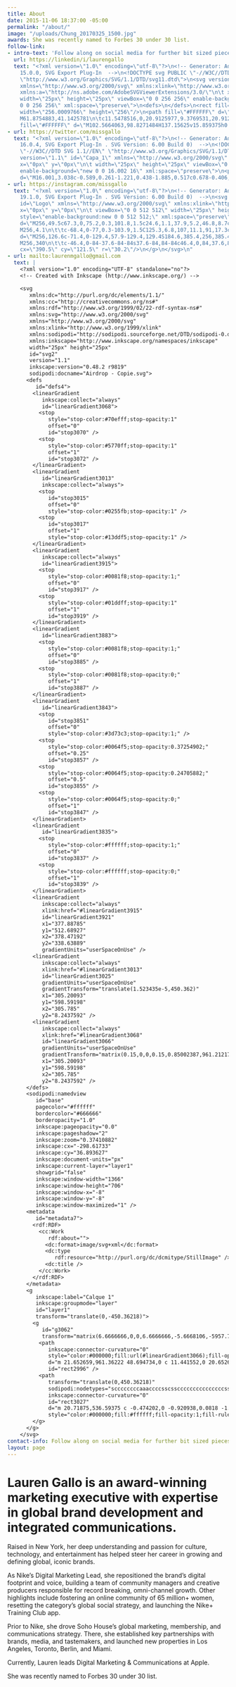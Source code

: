 ```yaml
---
title: About
date: 2015-11-06 18:37:00 -05:00
permalink: "/about/"
image: "/uploads/Chung_20170325_1500.jpg"
awards: She was recently named to Forbes 30 under 30 list.
follow-link:
- intro-text: 'Follow along on social media for further bit sized pieces of content. '
  url: https://linkedin/i/laurengallo
  text: "<?xml version=\"1.0\" encoding=\"utf-8\"?>\n<!-- Generator: Adobe Illustrator
    15.0.0, SVG Export Plug-In  -->\n<!DOCTYPE svg PUBLIC \"-//W3C//DTD SVG 1.1//EN\"
    \"http://www.w3.org/Graphics/SVG/1.1/DTD/svg11.dtd\">\n<svg version=\"1.1\"\n\t
    xmlns=\"http://www.w3.org/2000/svg\" xmlns:xlink=\"http://www.w3.org/1999/xlink\"
    xmlns:a=\"http://ns.adobe.com/AdobeSVGViewerExtensions/3.0/\"\n\t x=\"0px\" y=\"0px\"
    width=\"25px\" height=\"25px\" viewBox=\"0 0 256 256\" enable-background=\"new
    0 0 256 256\" xml:space=\"preserve\">\n<defs>\n</defs>\n<rect fill=\"#017BB6\"
    width=\"256.0009766\" height=\"256\"/>\n<path fill=\"#FFFFFF\" d=\"M43.8027344,98.8271484H79.921875v116.0371094H43.8027344V98.8271484z
    M61.8754883,41.1425781\n\tc11.5478516,0,20.9125977,9.3769531,20.9125977,20.9067383c0,11.5410156-9.3647461,20.9160156-20.9125977,20.9160156\n\tc-11.5908203,0-20.9326172-9.375-20.9326172-20.9160156C40.9428711,50.5195313,50.284668,41.1425781,61.8754883,41.1425781\"/>\n<path
    fill=\"#FFFFFF\" d=\"M102.5664063,98.8271484H137.15625v15.859375h0.4912109\n\tc4.8105469-9.1293945,16.5898438-18.7436523,34.1455078-18.7436523c36.5107422,0,43.265625,24.0214844,43.265625,55.2729492\n\tv63.6484375h-36.0537109v-56.4160156c0-13.46875-0.265625-30.7807617-18.7558594-30.7807617\n\tc-18.7802734,0-21.6425781,14.6577148-21.6425781,29.784668v57.4121094h-36.0400391V98.8271484z\"/>\n</svg>"
- url: https://twitter.com/missgallo
  text: "<?xml version=\"1.0\" encoding=\"utf-8\"?>\n<!-- Generator: Adobe Illustrator
    16.0.4, SVG Export Plug-In . SVG Version: 6.00 Build 0)  -->\n<!DOCTYPE svg PUBLIC
    \"-//W3C//DTD SVG 1.1//EN\" \"http://www.w3.org/Graphics/SVG/1.1/DTD/svg11.dtd\">\n<svg
    version=\"1.1\" id=\"Capa_1\" xmlns=\"http://www.w3.org/2000/svg\" xmlns:xlink=\"http://www.w3.org/1999/xlink\"
    x=\"0px\" y=\"0px\"\n\t width=\"25px\" height=\"25px\" viewBox=\"0 0 16.002 16\"
    enable-background=\"new 0 0 16.002 16\" xml:space=\"preserve\">\n<path fill=\"#55acee\"
    d=\"M16.001,3.038c-0.589,0.261-1.221,0.438-1.885,0.517c0.678-0.406,1.197-1.05,1.443-1.815\n\tc-0.635,0.376-1.338,0.649-2.086,0.797C12.875,1.898,12.022,1.5,11.078,1.5c-1.813,0-3.283,1.47-3.283,3.282\n\tc0,0.257,0.029,0.508,0.085,0.748C5.152,5.393,2.733,4.086,1.114,2.1C0.831,2.584,0.67,3.148,0.67,3.75\n\tc0,1.139,0.58,2.144,1.46,2.732C1.592,6.464,1.086,6.316,0.643,6.07v0.041c0,1.59,1.132,2.917,2.633,3.219\n\tC3.001,9.404,2.711,9.445,2.411,9.445c-0.212,0-0.417-0.021-0.618-0.06c0.418,1.304,1.63,2.253,3.066,2.28\n\tc-1.123,0.88-2.539,1.404-4.077,1.404c-0.265,0-0.526-0.016-0.783-0.045C1.452,13.956,3.177,14.5,5.031,14.5\n\tc6.038,0,9.34-5.002,9.34-9.34L14.36,4.735C15.004,4.274,15.562,3.696,16.001,3.038z\"/>\n</svg>"
- url: https://instagram.com/missgallo
  text: "<?xml version=\"1.0\" encoding=\"utf-8\"?>\n<!-- Generator: Adobe Illustrator
    19.1.0, SVG Export Plug-In . SVG Version: 6.00 Build 0)  -->\n<svg version=\"1.1\"
    id=\"Logo\" xmlns=\"http://www.w3.org/2000/svg\" xmlns:xlink=\"http://www.w3.org/1999/xlink\"
    x=\"0px\" y=\"0px\"\n\t viewBox=\"0 0 512 512\" width=\"25px\" height=\"25px\"
    style=\"enable-background:new 0 0 512 512;\" xml:space=\"preserve\">\n<g>\n\t<path
    d=\"M256,49.5c67.3,0,75.2,0.3,101.8,1.5c24.6,1.1,37.9,5.2,46.8,8.7c11.8,4.6,20.2,10,29,18.8c8.8,8.8,14.3,17.2,18.8,29\n\t\tc3.4,8.9,7.6,22.2,8.7,46.8c1.2,26.6,1.5,34.5,1.5,101.8s-0.3,75.2-1.5,101.8c-1.1,24.6-5.2,37.9-8.7,46.8\n\t\tc-4.6,11.8-10,20.2-18.8,29c-8.8,8.8-17.2,14.3-29,18.8c-8.9,3.4-22.2,7.6-46.8,8.7c-26.6,1.2-34.5,1.5-101.8,1.5\n\t\ts-75.2-0.3-101.8-1.5c-24.6-1.1-37.9-5.2-46.8-8.7c-11.8-4.6-20.2-10-29-18.8c-8.8-8.8-14.3-17.2-18.8-29\n\t\tc-3.4-8.9-7.6-22.2-8.7-46.8c-1.2-26.6-1.5-34.5-1.5-101.8s0.3-75.2,1.5-101.8c1.1-24.6,5.2-37.9,8.7-46.8\n\t\tc4.6-11.8,10-20.2,18.8-29c8.8-8.8,17.2-14.3,29-18.8c8.9-3.4,22.2-7.6,46.8-8.7C180.8,49.7,188.7,49.5,256,49.5
    M256,4.1\n\t\tc-68.4,0-77,0.3-103.9,1.5C125.3,6.8,107,11.1,91,17.3c-16.6,6.4-30.6,15.1-44.6,29.1c-14,14-22.6,28.1-29.1,44.6\n\t\tc-6.2,16-10.5,34.3-11.7,61.2C4.4,179,4.1,187.6,4.1,256c0,68.4,0.3,77,1.5,103.9c1.2,26.8,5.5,45.1,11.7,61.2\n\t\tc6.4,16.6,15.1,30.6,29.1,44.6c14,14,28.1,22.6,44.6,29.1c16,6.2,34.3,10.5,61.2,11.7c26.9,1.2,35.4,1.5,103.9,1.5\n\t\ts77-0.3,103.9-1.5c26.8-1.2,45.1-5.5,61.2-11.7c16.6-6.4,30.6-15.1,44.6-29.1c14-14,22.6-28.1,29.1-44.6\n\t\tc6.2-16,10.5-34.3,11.7-61.2c1.2-26.9,1.5-35.4,1.5-103.9s-0.3-77-1.5-103.9c-1.2-26.8-5.5-45.1-11.7-61.2\n\t\tc-6.4-16.6-15.1-30.6-29.1-44.6c-14-14-28.1-22.6-44.6-29.1c-16-6.2-34.3-10.5-61.2-11.7C333,4.4,324.4,4.1,256,4.1L256,4.1z\"/>\n\t<path
    d=\"M256,126.6c-71.4,0-129.4,57.9-129.4,129.4S184.6,385.4,256,385.4S385.4,327.4,385.4,256S327.4,126.6,256,126.6z
    M256,340\n\t\tc-46.4,0-84-37.6-84-84s37.6-84,84-84c46.4,0,84,37.6,84,84S302.4,340,256,340z\"/>\n\t<circle
    cx=\"390.5\" cy=\"121.5\" r=\"30.2\"/>\n</g>\n</svg>\n"
- url: mailto:laurenmgallo@gmail.com
  text: |
    <?xml version="1.0" encoding="UTF-8" standalone="no"?>
    <!-- Created with Inkscape (http://www.inkscape.org/) -->

    <svg
       xmlns:dc="http://purl.org/dc/elements/1.1/"
       xmlns:cc="http://creativecommons.org/ns#"
       xmlns:rdf="http://www.w3.org/1999/02/22-rdf-syntax-ns#"
       xmlns:svg="http://www.w3.org/2000/svg"
       xmlns="http://www.w3.org/2000/svg"
       xmlns:xlink="http://www.w3.org/1999/xlink"
       xmlns:sodipodi="http://sodipodi.sourceforge.net/DTD/sodipodi-0.dtd"
       xmlns:inkscape="http://www.inkscape.org/namespaces/inkscape"
       width="25px" height="25px"
       id="svg2"
       version="1.1"
       inkscape:version="0.48.2 r9819"
       sodipodi:docname="Airdrop - Copie.svg">
      <defs
         id="defs4">
        <linearGradient
           inkscape:collect="always"
           id="linearGradient3068">
          <stop
             style="stop-color:#70efff;stop-opacity:1"
             offset="0"
             id="stop3070" />
          <stop
             style="stop-color:#5770ff;stop-opacity:1"
             offset="1"
             id="stop3072" />
        </linearGradient>
        <linearGradient
           id="linearGradient3013"
           inkscape:collect="always">
          <stop
             id="stop3015"
             offset="0"
             style="stop-color:#0255fb;stop-opacity:1" />
          <stop
             id="stop3017"
             offset="1"
             style="stop-color:#13ddf5;stop-opacity:1" />
        </linearGradient>
        <linearGradient
           inkscape:collect="always"
           id="linearGradient3915">
          <stop
             style="stop-color:#0081f8;stop-opacity:1;"
             offset="0"
             id="stop3917" />
          <stop
             style="stop-color:#01ddff;stop-opacity:1"
             offset="1"
             id="stop3919" />
        </linearGradient>
        <linearGradient
           id="linearGradient3883">
          <stop
             style="stop-color:#0081f8;stop-opacity:1;"
             offset="0"
             id="stop3885" />
          <stop
             style="stop-color:#0081f8;stop-opacity:0;"
             offset="1"
             id="stop3887" />
        </linearGradient>
        <linearGradient
           id="linearGradient3843">
          <stop
             id="stop3851"
             offset="0"
             style="stop-color:#3d73c3;stop-opacity:1;" />
          <stop
             style="stop-color:#0064f5;stop-opacity:0.37254902;"
             offset="0.25"
             id="stop3857" />
          <stop
             style="stop-color:#0064f5;stop-opacity:0.24705882;"
             offset="0.5"
             id="stop3855" />
          <stop
             style="stop-color:#0064f5;stop-opacity:0;"
             offset="1"
             id="stop3847" />
        </linearGradient>
        <linearGradient
           id="linearGradient3835">
          <stop
             style="stop-color:#ffffff;stop-opacity:1;"
             offset="0"
             id="stop3837" />
          <stop
             style="stop-color:#ffffff;stop-opacity:0;"
             offset="1"
             id="stop3839" />
        </linearGradient>
        <linearGradient
           inkscape:collect="always"
           xlink:href="#linearGradient3915"
           id="linearGradient3921"
           x1="377.88785"
           y1="512.68927"
           x2="378.47192"
           y2="338.63889"
           gradientUnits="userSpaceOnUse" />
        <linearGradient
           inkscape:collect="always"
           xlink:href="#linearGradient3013"
           id="linearGradient3025"
           gradientUnits="userSpaceOnUse"
           gradientTransform="translate(1.523435e-5,450.362)"
           x1="305.20093"
           y1="598.59198"
           x2="305.785"
           y2="8.2437592" />
        <linearGradient
           inkscape:collect="always"
           xlink:href="#linearGradient3068"
           id="linearGradient3066"
           gradientUnits="userSpaceOnUse"
           gradientTransform="matrix(0.15,0,0,0.15,0.85002387,961.21217)"
           x1="305.20093"
           y1="598.59198"
           x2="305.785"
           y2="8.2437592" />
      </defs>
      <sodipodi:namedview
         id="base"
         pagecolor="#ffffff"
         bordercolor="#666666"
         borderopacity="1.0"
         inkscape:pageopacity="0.0"
         inkscape:pageshadow="2"
         inkscape:zoom="0.37410882"
         inkscape:cx="-298.61733"
         inkscape:cy="36.893627"
         inkscape:document-units="px"
         inkscape:current-layer="layer1"
         showgrid="false"
         inkscape:window-width="1366"
         inkscape:window-height="706"
         inkscape:window-x="-8"
         inkscape:window-y="-8"
         inkscape:window-maximized="1" />
      <metadata
         id="metadata7">
        <rdf:RDF>
          <cc:Work
             rdf:about="">
            <dc:format>image/svg+xml</dc:format>
            <dc:type
               rdf:resource="http://purl.org/dc/dcmitype/StillImage" />
            <dc:title />
          </cc:Work>
        </rdf:RDF>
      </metadata>
      <g
         inkscape:label="Calque 1"
         inkscape:groupmode="layer"
         id="layer1"
         transform="translate(0,-450.36218)">
        <g
           id="g3062"
           transform="matrix(6.6666666,0,0,6.6666666,-5.6668106,-5957.7191)">
          <path
             inkscape:connector-curvature="0"
             style="color:#000000;fill:url(#linearGradient3066);fill-opacity:1;fill-rule:nonzero;stroke:none;stroke-width:0.1;marker:none;visibility:visible;display:inline;overflow:visible;enable-background:accumulate"
             d="m 21.652659,961.36222 48.694734,0 c 11.441552,0 20.652633,9.21108 20.652633,20.65264 l 0,48.69474 c 0,11.4416 -9.211081,20.6526 -20.652633,20.6526 l -48.694734,0 c -11.441563,0 -20.6526336,-9.211 -20.6526336,-20.6526 l 0,-48.69474 c 0,-11.44156 9.2110706,-20.65264 20.6526336,-20.65264 z"
             id="rect2996" />
          <path
             transform="translate(0,450.36218)"
             sodipodi:nodetypes="sccccccccaaaccccsscsscccccccccccccccsscccccsscccccaaacc"
             inkscape:connector-curvature="0"
             id="rect3027"
             d="m 20.71875,536.59375 c -0.474202,0 -0.920938,0.0818 -1.34375,0.25 l 8.46875,8.71875 8.5625,8.875 0.15625,0.1875 0.25,0.25 0.25,0.25 0.5,0.53125 7.34375,7.53125 c 0.122269,0.076 0.476602,0.4042 0.753434,0.54258 0.356583,0.17824 0.743089,0.34255 1.141484,0.3568 0.42992,0.0154 0.869334,-0.10782 1.256181,-0.29601 0.289732,-0.14096 0.418572,-0.34294 0.755151,-0.60337 l 8.5,-8.78125 8.59375,-8.84375 8.28125,-8.53125 c -0.531643,-0.28806 -1.120466,-0.4375 -1.75,-0.4375 z m -2.59375,1.0625 c -0.903115,0.85572 -1.46875,2.14217 -1.46875,3.59375 l 0,28.625 c 0,1.17535 0.377499,2.24307 1,3.0625 l 1.1875,-1.125 8.84375,-8.59375 7.84375,-7.59375 -0.15625,-0.1875 -8.59375,-8.84375 -8.59375,-8.875 z m 57.1875,0.28125 -8.375,8.65625 -8.5625,8.84375 -0.15625,0.15625 8.15625,7.90625 8.84375,8.59375 0.53125,0.5 c 0.476164,-0.76402 0.75,-1.70518 0.75,-2.71875 l 0,-28.625 c 0,-1.29428 -0.448516,-2.46795 -1.1875,-3.3125 z m -38.78125,18.71875 -7.8125,7.59375 -8.875,8.59375 -1.125,1.09375 c 0.593096,0.38196 1.268042,0.625 2,0.625 l 51.71875,0 c 0.879957,0 1.678116,-0.33853 2.34375,-0.875 l -0.5625,-0.5625 -8.875,-8.59375 -8.15625,-7.875 -7.34375,7.5625 c -0.397465,0.2635 -0.663064,0.55576 -1.051168,0.73523 -0.624615,0.28885 -1.309163,0.53321 -1.997252,0.52267 -0.689922,-0.0106 -1.366428,-0.28061 -1.985577,-0.58517 -0.310792,-0.15288 -0.476438,-0.30481 -0.841003,-0.61023 z"
             style="color:#000000;fill:#ffffff;fill-opacity:1;fill-rule:nonzero;stroke:none;stroke-width:6.19999981;marker:none;visibility:visible;display:inline;overflow:visible;enable-background:accumulate" />
        </g>
      </g>
    </svg>
contact-info: Follow along on social media for further bit sized pieces of content.
layout: page
---
```


# Lauren Gallo is an award-winning marketing executive with expertise in global brand development and integrated communications. 

Raised in New York, her deep understanding and passion for culture, technology, and entertainment has helped steer her career in growing and defining global, iconic brands.  

As Nike’s Digital Marketing Lead, she repositioned the brand’s digital footprint and voice, building a team of community managers and creative producers responsible for record breaking, omni-channel growth. Other highlights include fostering an online community of 65 million+ women, resetting the category’s global social strategy, and launching the Nike+ Training Club app. 

Prior to Nike, she drove Soho House’s global marketing, membership, and communications strategy. There, she established key partnerships with brands, media, and tastemakers, and launched new properties in Los Angeles, Toronto, Berlin, and Miami. 

Currently, Lauren leads Digital Marketing & Communications at Apple. 

She was recently named to Forbes 30 under 30 list.
